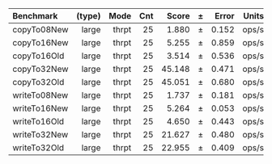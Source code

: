 Benchmark | (type) | Mode | Cnt | Score | ± | Error | Units
:---------|-------:|-----:|----:|------:|---|------:|-----:
copyTo08New | large | thrpt | 25 | 1.880 | ± | 0.152 | ops/s
copyTo16New | large | thrpt | 25 | 5.255 | ± | 0.859 | ops/s
copyTo16Old | large | thrpt | 25 | 3.514 | ± | 0.536 | ops/s
copyTo32New | large | thrpt | 25 | 45.148 | ± | 0.471 | ops/s
copyTo32Old | large | thrpt | 25 | 45.051 | ± | 0.680 | ops/s
writeTo08New | large | thrpt | 25 | 1.737 | ± | 0.181 | ops/s
writeTo16New | large | thrpt | 25 | 5.264 | ± | 0.053 | ops/s
writeTo16Old | large | thrpt | 25 | 4.650 | ± | 0.443 | ops/s
writeTo32New | large | thrpt | 25 | 21.627 | ± | 0.480 | ops/s
writeTo32Old | large | thrpt | 25 | 22.955 | ± | 0.409 | ops/s
